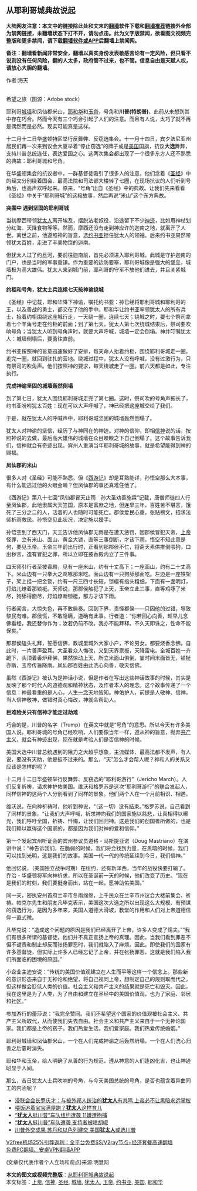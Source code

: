  <h2>从耶利哥城典故说起</h2> <p class="notice"><b>大陆网友注意：本文中的链接除此处和文末的<a href="https://github.com/bannedbook/fanqiang" >翻墙</a>软件下载和<a href="https://github.com/killgcd/justmysocks/blob/master/README.md">翻墙推荐</a>链接外全部为禁网链接，未翻墙状态下打不开，请勿点击。此为文字版禁闻，欲看图文视频完整版和更多禁闻，请下载<a href="https://github.com/bannedbook/fanqiang">翻墙软件或APP</a>后翻墙上禁闻网。</p><p>备注：翻墙看新闻非常安全，翻墙以真实身份发表敏感言论有一定风险，但只看不说则没有任何风险，翻的人太多，政府管不过来，也不管。信息自由是天赋人权，请放心大胆的翻墙。</b></p>  <div class="entry"> <p>作者:海天</p> <p><br /> 希望之旅（图源：Adobe stock） </p> <p> 耶利哥<a href="https://www.bannedbook.org/bnews/tag/%E5%9F%8E%E5%A2%99/" class="st_tag internal_tag" rel="tag" title="标签 城墙 下的日志">城墙</a>和凤仙郡米山，<a href="https://www.bannedbook.org/bnews/tag/%e8%80%b6%e5%92%8c%e5%8d%8e/" class="st_tag internal_tag" rel="tag" title="标签 耶和华 下的日志">耶和华</a>和<a href="https://www.bannedbook.org/bnews/tag/%e7%8e%89%e5%b8%9d/" class="st_tag internal_tag" rel="tag" title="标签 玉帝 下的日志">玉帝</a>，号角和<strong>川普(特朗普)</strong>，此前从未想到其中存在巧合。然而今天有三个巧合引起了人们的注意。而且有人说，太巧了就不再是偶然而是必然。现实可能真是这样。 </p> <p>十二月十二日华盛顿特区举行反舞弊、反窃选集会。十一月十四日，宾夕法尼亚州居民们再一次来到议会大厦举着“停止窃选”的牌子或是<a href="https://www.bannedbook.org/bnews/tag/%e7%be%8e%e5%9b%bd/" class="st_tag internal_tag" rel="tag" title="标签 美国 下的日志">美国</a>国旗，抗议<strong>大选</strong>舞弊，支持川普总统连任，表达爱国之心。这两次集会都出现了一个很多东方人还不熟悉的典故：耶利哥城和号角。 </p> <p>在华盛顿集会的抗议者中，一群基督徒吸引了很多人的注意，他们念着《<a href="https://www.bannedbook.org/bnews/tag/%e5%9c%a3%e7%bb%8f/" class="st_tag internal_tag" rel="tag" title="标签 圣经 下的日志">圣经</a>》中的经文分别绕着国会、最高法院和司法部大楼转了七圈，在现场抗议的人们听到号角后，也高声欢呼起来。原来，“号角”出自《圣经》中的典故。让我们先来看看《圣经》中关于“耶利哥城”的这段故事，然后再说“米山”这个东方典故。 </p> <p><strong>突围中 遇到坚固的耶利哥城</strong> </p> <p>当初摩西带领<a href="https://www.bannedbook.org/bnews/tag/%e7%8a%b9%e5%a4%aa%e4%ba%ba/" class="st_tag internal_tag" rel="tag" title="标签 犹太人 下的日志">犹太人</a>离开埃及，摆脱法老奴役，沿途留下不少<span class='wp_keywordlink'><a href="https://www.bannedbook.org/forum3/topic69.html" title="电子书：神迹" target="_blank">神迹</a></span>，比如用神杖划分红海、天降食物等等。然而，摩西还没有走到神应许的迦南之地，就离开了人世。离世之前，他遵照神的旨意，选<a href="https://www.bannedbook.org/bnews/tag/%E7%BA%A6%E4%B9%A6%E4%BA%9A/" class="st_tag internal_tag" rel="tag" title="标签 约书亚 下的日志">约书亚</a>担任犹太人的领袖。后来约书亚果然带领犹太百姓，走进了丰美物饶的迦南。 </p> <p>但犹太人过了约旦河，要前往迦南前，首先必须进入耶利哥城。此城是守护迦南的门户，也是当时的军事重镇。作为重要的边防要塞，耶利哥城像是强大的堡垒，城墙极为高大雄伟。犹太人来到城门前，耶利哥的守军不放他们进去，并且关紧城门。 </p> <p><strong>约柜和号角，犹太士兵连续七天按神谕绕城</strong> </p>  <p>《圣经》中记载，耶和华降下神谕，嘱托约书亚：神已经将耶利哥城和耶利哥的王，以及善战的勇士，都交在了他的手中。耶和华让约书亚率领犹太人的所有兵士，抬着约柜围绕这座城行走，一天绕一圈，连续七天；绕城之时，要七个祭司拿着七个羊角号走在约柜的前面；到了第七天，犹太人第七次绕城结束后，祭司要吹响号角；当犹太人听到号角声时，就要大声呼喊，城墙一定会倒塌。神并叮嘱犹太人：城墙倒塌后，要勇往直前。 </p> <p>约书亚按照神的旨意迅速做好了安排，每天命人抬着约柜，围绕耶利哥城走一圈。走完一圈，就回到驻扎的营地。绕城过程中，犹太人没有呼喊，没有过激行为，只有祭司的吹角声。他们按照神的要求，每天绕城走了一圈。前六天都是如此，专注执行。 </p> <p><strong>完成神谕坚固的城墙轰然倒塌</strong> </p> <p>到了第七日，犹太人围绕耶利哥城走完了第七圈。这时，祭司吹的号角声拖长了，约书亚吩咐犹太百姓：现在可以大声呼喊了，神已经把这座城交给了我们。 </p> <p>于是，就在犹太人的呼喊声中，耶利哥城坚固的城墙轰然倒塌了。 </p> <p>犹太人对神谕的坚信，经历了与神同在的神迹。对神的信仰，即相<a href="https://www.bannedbook.org/bnews/tag/%E4%BF%A1%E7%A5%9E/" class="st_tag internal_tag" rel="tag" title="标签 信神 下的日志">信神</a>说的话，按照神说的去做，最后高大雄伟的城墙在众目睽睽之下自己倒塌了。这个故事告诉我们，信神就会有奇迹出现。宾州人重演当年耶利哥城的故事，就是希望能得到神的赐福。 </p> <p><strong>凤仙郡的米山</strong> </p> <p>很多人对《圣经》可能不熟悉，但《<span class='wp_keywordlink'><a href="https://www.bannedbook.org/forum24/topic1503.html" title="深度揭秘《西游记》蕴含的玄机" target="_blank">西游记</a></span>》却是耳熟能详，孙悟空那么大本事，有什么能逃过他的火眼金睛？但凤仙郡的事还真难住他了。 </p> <p>《西游记》第八十七回“凤仙郡冒天止雨　孙大圣劝善施霖”记载，唐僧师徒四人行至凤仙郡，此地隶属大天竺国，原本是富庶之地，但连旱三年，百姓苦不堪言，饿死了三分之二的人，活着的人也随时可能死亡。郡侯爱民心重，张贴榜文，招求法师祈雨救民。孙悟空见此状况，决定施以援手。 </p>  <p>孙悟空到了西天门，天王告诉他凤仙郡无雨是在遭天惩罚，因郡侯冒犯天帝，<a href="https://www.bannedbook.org/bnews/tag/%e4%b8%8a%e5%b8%9d/" class="st_tag internal_tag" rel="tag" title="标签 上帝 下的日志">上帝</a>怪罪，立有米山、面山、黄金大锁，直等三事倒断，才该下雨。悟空不知此意是何，要见玉帝。玉帝三年前出行时，正看到那郡侯不仁，将斋天素供推倒喂狗，口出秽言，造有冒犯之罪，所以立即在披香殿内立了三件事。 </p> <p>四天师引行者至披香殿，见有一座米山，约有十丈高下；一座面山，约有二十丈高下。米山边有一只拳大之鸡啄那米吃。面山边有一只狗舔那面吃。左边是一座铁架子，架上挂一把金锁，约有一尺三四寸长短，锁梃有指头粗细，下面有一盏明灯，灯焰儿燎着那锁梃。天师说，那郡侯触犯了上天，玉帝立此三事，直等鸡啄了米尽，狗舔得面尽，灯焰燎断锁梃，那方才该下雨。 </p> <p>行者闻言，大惊失色，再不敢启奏。回到下界，责怪郡侯&mdash;&mdash;只因他的过错，导致黎民有难。郡侯慌，不敢隐瞒，道确有此事。行者道：“你若回心向善，趁早儿念佛看经，我还替你作为；汝若仍前不改，我亦不能拜释。不久天即诛之，性命不能保矣。” </p> <p>那郡侯磕头礼拜，誓愿信佛，教城里城外大家小户，不论男女，都要烧香念佛。自此时，一片善声盈耳。大圣看众人悔改，又到天界禀报，天降雷电。全城百姓一齐跪下，头顶着香炉拜佛，果然惊动上天，所立米面山俱倒，霎时间米面皆无，锁梃亦断，玉帝传旨降雨。凤仙郡百姓由此洗心向善，敬天信佛。 </p> <p>虽然《西游记》被认为是神话小说，但是作者在写出这些神话故事的时候，其实是反映了那个时代人的道德观和精神状态，及作者本人的理念。这个故事传递了一个信息：神最看重的是人心，人生<span class='wp_keywordlink'><a href="https://www.bannedbook.org/forum2/topic13.html" title="小冊子：一念決定未來（更新版）" target="_blank">一念</a></span>天地皆知。神佑护人，前提是人敬神、信神。当人信神敬神，做错时真心悔改，神就会帮助人。 </p> <p><strong>巨难险关只有信神才能走过劫难</strong> </p> <p>巧合的是，川普的名字（Trump）在英文中就是“号角”的意思。所以今天有许多美国人说，耶利哥城的号角已经吹响，人们要像当年一样，遵从神的旨意，抛弃<span class='wp_keywordlink'><a href="https://www.bannedbook.org/forum2/topic6177.html" title="《共产主义的终极目的》" target="_blank">共产主义</a></span>，就会有神迹出现，现在就是考验人们是否信神的时候。 </p> <p>美国大选中川普总统遇到的阻力之大超乎想象，主流媒体、最高法都不发声，有人说，要没有天助，他是扳不过来的。那么，“天”怎么才会帮人呢？神和人的关系又应该是怎样的呢？ </p> <p>十二月十二日华盛顿举行反舞弊、反窃选的“耶利哥游行”（Jericho March）。人们反复祈祷，请求神护佑美国。维沃和格罗苏是这次“耶利哥游行”的联合发起人，同样信神的这两个人分别看到了同样的景象。他们两个人在一个月前相识、相遇。 </p>  <p>维沃说，在向神祈祷时，他听到神说，“（这一切）没有结束。”格罗苏说，自己看到了同样的景象。“让我们大声呼喊，祈求神向我们的国家施以慈悲，让真相得以曝光，我们呼吁全国，祈祷、忏悔，让我们回归神。这是我们的创国者所做的，也是我们赖以赢得这个国家的，都是因为我们对神的爱和信仰。” </p> <p>第一个发起宾州听证会的宾州参议员道格・马斯提亚诺（Doug Mastriano）在演讲中说：“神告诉我们，在脆弱的时候，我们将会找到力量，在黑暗的时候，我们可以找到光明，这是我们的故事。美国一代一代的传统延续到今日，我们信神。” </p> <p>他回忆说，（美国独立战争时期）在纽约，还有新泽西，当年的战役快要打输了。乔治・华盛顿将军向神祈求，所以在圣诞前一天的时候，他们改变了历史。“现在是我们的时刻，我们要挺身而出，站在一起，愿神助佑美国。” </p> <p>同一天，密执安州首府兰辛市冬雨绵绵，上千民众在兰辛市州议会大楼前集会、祈祷。帕克尔先生和朋友凡毕克表示，美国这次大选之所以出现这么大规模、有预谋的窃选行为，是因为多年来，美国人道德大滑坡，教堂的作用和人们对上帝道德信仰一直式微。 </p> <p>凡毕克说：“造成这个问题的原因是我们已经离开了上帝，许多人变成了懦夫。”“我们有很多所谓的基督徒，他们并不真正宣扬上帝的真理。因此，当我们看到罪恶不但不谴责和制止却反而张扬罪恶时，我们就陷入了麻烦。因此，即使我们的国家有许多基督徒，但实际上许多人已经忘记了上帝，并在张扬罪恶，这就是我们陷入我们所面临的困境的原因。” </p> <p>小企业主迪安说：“传统的美国价值观建立在人生而平等这样一个信念上。那些新的意识形态来自于无神论和绝望，将自己视同上帝，想制定自己的规则取而代之，但这样做会贬低人类的价值。社会主义和共产主义的结果就是死亡和毁灭。因此，我在这里是为了人类，为了自由和建立在圣经中的美国价值观，也为了家庭、邻居和社区。” </p> <p>参加游行的蕾莎说：“我完全赞同。我们不希望这个国家的价值观被社会主义、共产主义所取代，从而使我们失去自由。社会主义和共产主义来自于一个无神论国家。我们都是上帝的孩子。我们热爱生活。我们爱家庭。我们热爱传统婚姻。” </p> <p>耶利哥城墙和凤仙郡米山，一个在人们完成神谕之后轰然坍塌，一个在人们洗心归善之后霎时消失。 </p> <p>耶和华和玉帝，给人明确了从善的行为规范，遵从神意的人们逢凶化吉，也让神迹昭显于人间。 </p>  <p>那么，昔日犹太人士兵吹响的号角，与今天美国总统的号角，是否也蕴含着异曲同工的内涵呢？ </p> <ul class='op-related-articles' title='相关阅读'> <li><a href='https://www.bannedbook.org/bnews/comments/20201225/1454419.html' target='_blank'>浸联会会长罗庆才：与被外邦人统治的<b>犹太人</b>有共鸣 上帝必不让黑暗永远掌权</a></li> <li><a href='https://www.bannedbook.org/bnews/lifebaike/20201113/1430357.html' target='_blank'>喂饭追着宝宝满屋跑？<b>犹太人</b>这样育儿</a></li> <li><a href='https://www.bannedbook.org/bnews/taiwannews/20201027/1421230.html' target='_blank'>“<b>犹太人</b>挺川普”车队纽约遭袭 11嫌遭拘捕</a></li> <li><a href='https://www.bannedbook.org/bnews/bannedvideo/20201027/1420857.html' target='_blank'>“<b>犹太人</b>挺川普”车队遭袭 支持者被喷胡椒</a></li> <li><a href='https://www.bannedbook.org/bnews/worldnews/usa/20201025/1419748.html' target='_blank'>川普外交成果 苏丹和以色列建交 美国<b>犹太人</b>或选川普</a></li> </ul> <p class="texttj"> <a href="https://github.com/bannedbook/fanqiang/wiki/V2ray%E6%9C%BA%E5%9C%BA" target="_blank">V2free机场25%引荐返利：全平台免费SS/V2ray节点+经济套餐高速翻墙</a><br/> <a href="https://github.com/bannedbook/fanqiang/wiki/%E7%A6%81%E9%97%BB%E7%BD%91%E5%AE%89%E5%8D%93%E7%BF%BB%E5%A2%99%E6%96%B0%E9%97%BBAPP" target="_blank">免费PC翻墙、安卓VPN翻墙APP</a></p><p> (文章仅代表作者个人立场和观点)来源:明慧网</p><a name='sharetosocial'></a>       <div><b>本文的图文或视频完整版</b>：<a href='https://www.bannedbook.org/bnews/comments/20201225/1454571.html'>从耶利哥城典故说起</a></div>  </div><!--END ENTRY--> <div class="postfooter"> <div>本文标签：<a href="https://www.bannedbook.org/bnews/tag/%e4%b8%8a%e5%b8%9d/" rel="tag">上帝</a>, <a href="https://www.bannedbook.org/bnews/tag/%E4%BF%A1%E7%A5%9E/" rel="tag">信神</a>, <a href="https://www.bannedbook.org/bnews/tag/%e5%9c%a3%e7%bb%8f/" rel="tag">圣经</a>, <a href="https://www.bannedbook.org/bnews/tag/%E5%9F%8E%E5%A2%99/" rel="tag">城墙</a>, <a href="https://www.bannedbook.org/bnews/tag/%e7%8a%b9%e5%a4%aa%e4%ba%ba/" rel="tag">犹太人</a>, <a href="https://www.bannedbook.org/bnews/tag/%e7%8e%89%e5%b8%9d/" rel="tag">玉帝</a>, <a href="https://www.bannedbook.org/bnews/tag/%E7%BA%A6%E4%B9%A6%E4%BA%9A/" rel="tag">约书亚</a>, <a href="https://www.bannedbook.org/bnews/tag/%e7%be%8e%e5%9b%bd/" rel="tag">美国</a>, <a href="https://www.bannedbook.org/bnews/tag/%e8%80%b6%e5%92%8c%e5%8d%8e/" rel="tag">耶和华</a></div>  </div><!--END POSTFOOTER--> 